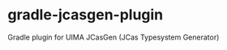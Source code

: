 gradle-jcasgen-plugin
=====================

Gradle plugin for UIMA JCasGen (JCas Typesystem Generator)